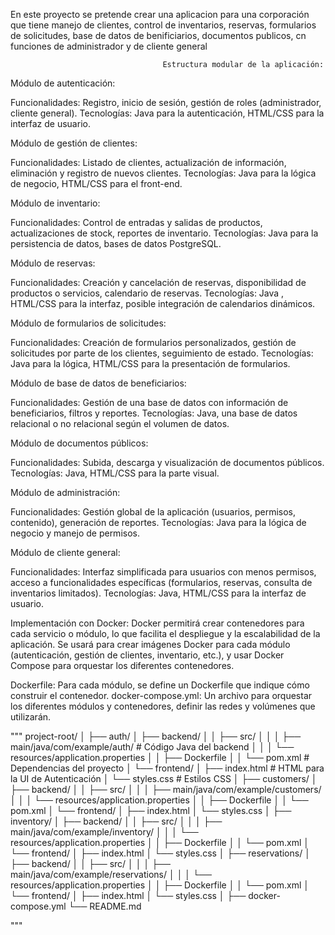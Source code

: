 En este proyecto se pretende crear una aplicacion para una corporación que tiene manejo de clientes, control de inventarios, reservas, formularios de solicitudes, base de datos de benificiarios, documentos publicos, cn funciones de administrador y de cliente general 

                                      Estructura modular de la aplicación:
Módulo de autenticación:

  Funcionalidades: Registro, inicio de sesión, gestión de roles (administrador, cliente general).
  Tecnologías: Java  para la autenticación, HTML/CSS para la interfaz de usuario.
  
  
Módulo de gestión de clientes:

  Funcionalidades: Listado de clientes, actualización de información, eliminación y registro de nuevos clientes.
  Tecnologías: Java  para la lógica de negocio, HTML/CSS para el front-end.
  
Módulo de inventario:

  Funcionalidades: Control de entradas y salidas de productos, actualizaciones de stock, reportes de inventario.
  Tecnologías: Java para la persistencia de datos, bases de datos PostgreSQL.
  
Módulo de reservas:

  Funcionalidades: Creación y cancelación de reservas, disponibilidad de productos o servicios, calendario de reservas.
  Tecnologías: Java , HTML/CSS para la interfaz, posible integración de calendarios dinámicos.
  
Módulo de formularios de solicitudes:

  Funcionalidades: Creación de formularios personalizados, gestión de solicitudes por parte de los clientes, seguimiento de estado.
  Tecnologías: Java para la lógica, HTML/CSS para la presentación de formularios.
  
Módulo de base de datos de beneficiarios:

  Funcionalidades: Gestión de una base de datos con información de beneficiarios, filtros y reportes.
  Tecnologías: Java, una base de datos relacional o no relacional según el volumen de datos.
  
Módulo de documentos públicos:

  Funcionalidades: Subida, descarga y visualización de documentos públicos.
  Tecnologías: Java, HTML/CSS para la parte visual.
  
Módulo de administración:

  Funcionalidades: Gestión global de la aplicación (usuarios, permisos, contenido), generación de reportes.
  Tecnologías: Java para la lógica de negocio y manejo de permisos.
  
Módulo de cliente general:

  Funcionalidades: Interfaz simplificada para usuarios con menos permisos, acceso a funcionalidades específicas (formularios, reservas, consulta de inventarios limitados).
  Tecnologías: Java, HTML/CSS para la interfaz de usuario.
  
Implementación con Docker:
Docker permitirá crear contenedores para cada servicio o módulo, lo que facilita el despliegue y la escalabilidad de la aplicación. Se usará para crear imágenes Docker para cada módulo (autenticación, gestión de clientes, inventario, etc.), y usar Docker Compose para orquestar los diferentes contenedores.

Dockerfile: Para cada módulo, se define un Dockerfile que indique cómo construir el contenedor. 
docker-compose.yml: Un archivo para orquestar los diferentes módulos y contenedores, definir las redes y volúmenes que utilizarán.

"""
project-root/
│
├── auth/
│   ├── backend/
│   │   ├── src/
│   │   │   ├── main/java/com/example/auth/    # Código Java del backend
│   │   │   └── resources/application.properties
│   │   ├── Dockerfile
│   │   └── pom.xml                            # Dependencias del proyecto
│   └── frontend/
│       ├── index.html                         # HTML para la UI de Autenticación
│       └── styles.css                         # Estilos CSS
│
├── customers/
│   ├── backend/
│   │   ├── src/
│   │   │   ├── main/java/com/example/customers/
│   │   │   └── resources/application.properties
│   │   ├── Dockerfile
│   │   └── pom.xml
│   └── frontend/
│       ├── index.html
│       └── styles.css
│
├── inventory/
│   ├── backend/
│   │   ├── src/
│   │   │   ├── main/java/com/example/inventory/
│   │   │   └── resources/application.properties
│   │   ├── Dockerfile
│   │   └── pom.xml
│   └── frontend/
│       ├── index.html
│       └── styles.css
│
├── reservations/
│   ├── backend/
│   │   ├── src/
│   │   │   ├── main/java/com/example/reservations/
│   │   │   └── resources/application.properties
│   │   ├── Dockerfile
│   │   └── pom.xml
│   └── frontend/
│       ├── index.html
│       └── styles.css
│
├── docker-compose.yml
└── README.md

"""


